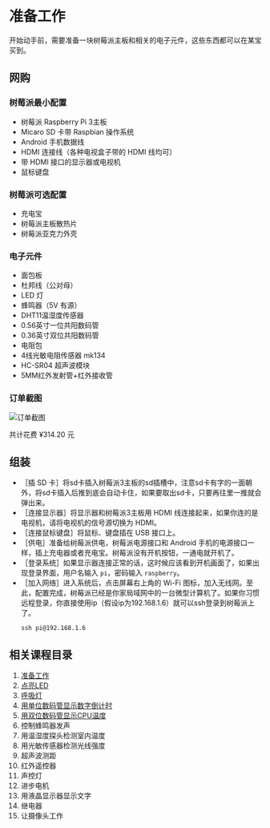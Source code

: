 # 准备工作
开始动手前，需要准备一块树莓派主板和相关的电子元件，这些东西都可以在某宝买到。

## 网购
### 树莓派最小配置
* 树莓派 Raspberry Pi 3主板
* Micaro SD 卡带 Raspbian 操作系统
* Android 手机数据线
* HDMI 连接线（各种电视盒子带的 HDMI 线均可）
* 带 HDMI 接口的显示器或电视机
* 鼠标键盘

### 树莓派可选配置
* 充电宝
* 树莓派主板散热片
* 树莓派亚克力外壳

### 电子元件
* 面包板
* 杜邦线（公对母）
* LED 灯
* 蜂鸣器（5V 有源）
* DHT11温湿度传感器
* 0.56英寸一位共阳数码管
* 0.36英寸双位共阳数码管
* 电阻包
* 4线光敏电阻传感器 mk134
* HC-SR04 超声波模块
* 5MM红外发射管+红外接收管

### 订单截图
![订单截图](taobao.jpg)

共计花费 ¥314.20 元

## 组装
* ［插 SD 卡］将sd卡插入树莓派3主板的sd插槽中，注意sd卡有字的一面朝外，将sd卡插入后推到底会自动卡住，如果要取出sd卡，只要再往里一推就会弹出来。
* ［连接显示器］将显示器和树莓派3主板用 HDMI 线连接起来，如果你连的是电视机，请将电视机的信号源切换为 HDMI。
* ［连接鼠标键盘］将鼠标、键盘插在 USB 接口上。
* ［供电］准备给树莓派供电，树莓派电源接口和 Android 手机的电源接口一样，插上充电器或者充电宝。树莓派没有开机按钮，一通电就开机了。
* ［登录系统］如果显示器连接正常的话，这时候应该看到开机画面了，如果出现登录界面，用户名输入 `pi`，密码输入 `raspberry`。
* ［加入网络］进入系统后，点击屏幕右上角的 Wi-Fi 图标，加入无线网。至此，配置完成，树莓派已经是你家局域网中的一台微型计算机了。如果你习惯远程登录，你直接使用ip（假设ip为192.168.1.6）就可以ssh登录到树莓派上了。
  ```
  ssh pi@192.168.1.6
  ```

## 相关课程目录
1. [准备工作](../01prepare)
1. [点亮LED](../02blink)
1. [呼吸灯](../03fading-led)
1. [用单位数码管显示数字倒计时](../04digital-1)
1. [用双位数码管显示CPU温度](../05digital-2)
1. 控制蜂鸣器发声
1. 用温湿度探头检测室内温度
1. 用光敏传感器检测光线强度
1. 超声波测距
1. 红外遥控器
1. 声控灯
1. 进步电机
1. 用液晶显示器显示文字
1. 继电器
1. 让摄像头工作
